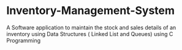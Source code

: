 # Inventory-Management-System
A Software application to maintain the stock and sales details of an inventory using Data Structures ( Linked List and Queues) using C Programming
